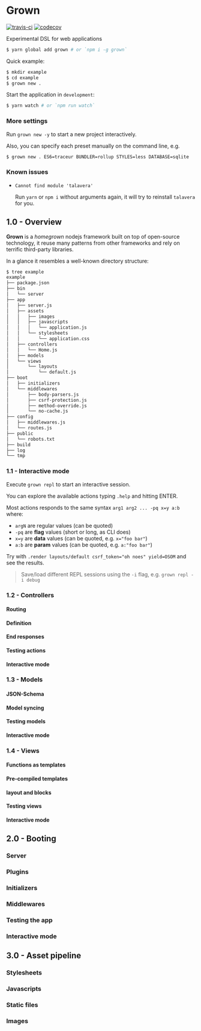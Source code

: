 # Grown

[![travis-ci](https://api.travis-ci.org/pateketrueke/grown.svg)](https://travis-ci.org/pateketrueke/grown) [![codecov](https://codecov.io/gh/pateketrueke/grown/branch/master/graph/badge.svg)](https://codecov.io/gh/pateketrueke/grown)

Experimental DSL for web applications

```bash
$ yarn global add grown # or `npm i -g grown`
```

Quick example:

```bash
$ mkdir example
$ cd example
$ grown new .
```

Start the application in `development`:

```bash
$ yarn watch # or `npm run watch`
```

### More settings

Run `grown new -y` to start a new project interactively.

Also, you can specify each preset manually on the command line, e.g.

```bash
$ grown new . ES6=traceur BUNDLER=rollup STYLES=less DATABASE=sqlite
```

### Known issues

- `Cannot find module 'talavera'`

  Run `yarn` or `npm i` without arguments again, it will try to reinstall `talavera` for you.


## 1.0 - Overview

**Grown** is a _homegrown_ nodejs framework built on top of open-source technology,
it reuse many patterns from other frameworks and rely on terrific third-party libraries.

In a glance it resembles a well-known directory structure:

```bash
$ tree example
example
├── package.json
├── bin
│   └── server
├── app
│   ├── server.js
│   ├── assets
│   │   ├── images
│   │   ├── javascripts
│   │   │   └── application.js
│   │   └── stylesheets
│   │       └── application.css
│   ├── controllers
│   │   └── Home.js
│   ├── models
│   └── views
│       └── layouts
│           └── default.js
├── boot
│   ├── initializers
│   └── middlewares
│       ├── body-parsers.js
│       ├── csrf-protection.js
│       ├── method-override.js
│       └── no-cache.js
├── config
│   ├── middlewares.js
│   └── routes.js
├── public
│   └── robots.txt
├── build
├── log
└── tmp
```

### 1.1 - Interactive mode

Execute `grown repl` to start an interactive session.

You can explore the available actions typing `.help` and hitting ENTER.

Most actions responds to the same syntax `arg1 arg2 ... -pq x=y a:b` where:

- `argN` are regular values (can be quoted)
- `-pq` are **flag** values (short or long, as CLI does)
- `x=y` are **data** values (can be quoted, e.g. `x="foo bar"`)
- `a:b` are **param** values (can be quoted, e.g. `a:"foo bar"`)

Try with `.render layouts/default csrf_token="oh noes" yield=OSOM` and see the results.

> Save/load different REPL sessions using the `-i` flag, e.g. `grown repl -i debug`

### 1.2 - Controllers

#### Routing

#### Definition

#### End responses

#### Testing actions

#### Interactive mode

### 1.3 - Models

#### JSON-Schema

#### Model syncing

#### Testing models

#### Interactive mode

### 1.4 - Views

#### Functions as templates

#### Pre-compiled templates

#### layout and blocks

#### Testing views

#### Interactive mode

## 2.0 - Booting

### Server

### Plugins

### Initializers

### Middlewares

### Testing the app

### Interactive mode

## 3.0 - Asset pipeline

### Stylesheets

### Javascripts

### Static files

### Images

